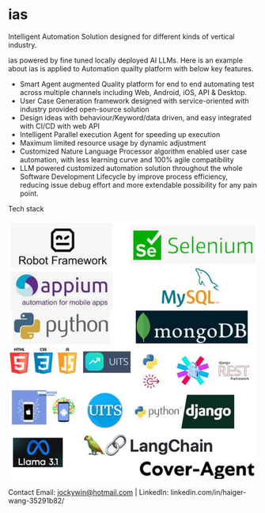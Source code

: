 # ias
Intelligent Automation Solution designed for different kinds of vertical industry.

ias powered by fine tuned locally deployed AI LLMs. Here is an example about ias is applied to Automation quailty platform with below key features.
  * Smart Agent augmented Quality platform for end to end automating test across multiple channels including  Web, Android, iOS, API & Desktop.
  * User Case Generation framework designed with service-oriented with industry provided open-source solution
  * Design ideas with behaviour/Keyword/data driven, and easy integrated with CI/CD with web API
  * Intelligent  Parallel execution Agent for speeding  up execution
  * Maximum limited resource usage by dynamic adjustment
  * Customized Nature Language Processor algorithm enabled user case automation, with less learning curve and 100% agile compatibility
  * LLM powered customized automation solution throughout the whole Software Development Lifecycle by improve process efficiency, reducing issue debug effort and more extendable possibility for any pain point. 

Tech stack


![项目图片](https://github.com/atinyplace/ias/blob/main/techstack.png
)



Contact
Email: jockywin@hotmail.com | LinkedIn:  linkedin.com/in/haiger-wang-35291b82/

